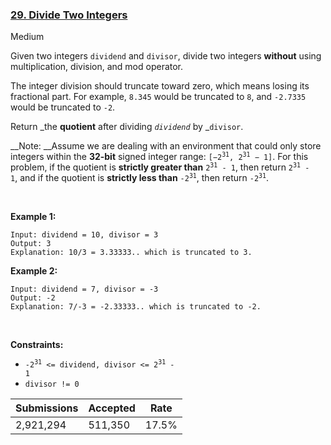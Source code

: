 ### [29. Divide Two Integers](https://leetcode.com/problems/divide-two-integers/)

Medium

Given two integers `` dividend `` and `` divisor ``, divide two integers __without__ using multiplication, division, and mod operator.

The integer division should truncate toward zero, which means losing its fractional part. For example, `` 8.345 `` would be truncated to `` 8 ``, and `` -2.7335 `` would be truncated to `` -2 ``.

Return _the __quotient__ after dividing _`` dividend ``_ by _`` divisor ``.

__Note: __Assume we are dealing with an environment that could only store integers within the __32-bit__ signed integer range: <code>[−2<sup>31</sup>, 2<sup>31</sup> − 1]</code>. For this problem, if the quotient is __strictly greater than__ <code>2<sup>31</sup> - 1</code>, then return <code>2<sup>31</sup> - 1</code>, and if the quotient is __strictly less than__ <code>-2<sup>31</sup></code>, then return <code>-2<sup>31</sup></code>.

 

__Example 1:__

```
Input: dividend = 10, divisor = 3
Output: 3
Explanation: 10/3 = 3.33333.. which is truncated to 3.
```

__Example 2:__

```
Input: dividend = 7, divisor = -3
Output: -2
Explanation: 7/-3 = -2.33333.. which is truncated to -2.
```

 

__Constraints:__

*   <code>-2<sup>31</sup> <= dividend, divisor <= 2<sup>31</sup> - 1</code>
*   `` divisor != 0 ``

| Submissions    | Accepted     | Rate   |
| -------------- | ------------ | ------ |
| 2,921,294 | 511,350 | 17.5% |